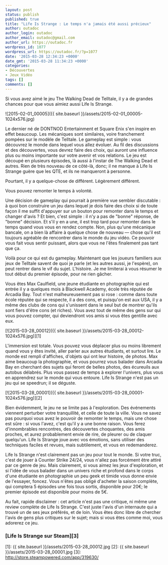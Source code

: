 ```yaml
---
layout: post
status: publish
published: true
title: "Life Is Strange : Le temps n'a jamais été aussi précieux"
author: outadoc
author_login: outadoc
author_email: outadoc@gmail.com
author_url: https://outadoc.fr
wordpress_id: 1077
wordpress_url: https://outadoc.fr/?p=1077
date: '2015-03-28 12:34:23 +0000'
date_gmt: '2015-03-28 11:34:23 +0000'
categories:
- Découvertes
- Jeux Vidéo
tags: []
comments: []
---
```

Si vous avez aimé le jeu The Walking Dead de Telltale, il y a de grandes chances pour que vous aimiez aussi Life Is Strange.

![2015-02-01_00005]({{ site.baseurl }}/assets/2015-02-01_00005-1024x576.jpg)

Le dernier né de DONTNOD Entertainment et Square Enix s'en inspire en effet beaucoup. Les mécaniques sont similaires, voire franchement pompées sur le modèle de Telltale. Le gameplay est simple : vous découvrez le monde dans lequel vous allez évoluer. Au fil des discussions et des découvertes, vous devrez faire des choix, qui auront une influence plus ou moins importante sur votre avenir et vos relations. Le jeu est découpé en plusieurs épisodes, là aussi à l'instar de The Walking Dead et autres. Rien de très nouveau de ce côté-là, donc; il ne manque à Life Is Strange guère que les QTE, et ils ne manqueront à personne.

Pourtant, il y a quelque-chose de différent. Légèrement différent.

Vous pouvez remonter le temps à volonté.

Une décision de gameplay qui pourrait à première vue sembler discutable : à quoi bon construire un jeu dans lequel je dois faire des choix si de toute façon il me suffit d'appuyer sur un bouton pour remonter dans le temps et changer d'avis ? Et bien, c'est simple : il n'y a pas de "bonne" réponse, de "bonne" décision. Et s'il y en a une, il est trop tard pour remonter dans le temps quand vous vous en rendez compte. Non, plus qu'une mécanique bancale, on a bien là affaire à quelque chose de nouveau — chose qu'il est toujours agréable de rencontrer dans le monde du jeu vidéo. Ce pouvoir vous fait vous sentir puissant, alors que vous ne l'êtes finalement pas tant que ça.

Voilà pour ce qui est du gameplay. Maintenant que les joueurs familiers aux jeux de Telltale savent de quoi je parle (et les autres aussi, je l'espère), on peut rentrer dans le vif du sujet. L'histoire. Je me limiterai à vous résumer le tout début du premier épisode, pour ne rien gâcher.

Vous êtes Max Caulfield, une jeune étudiante en photographie qui est entrée il y a quelques mois à Blackwell Academy, école très réputée de Arcadia Bay. Tout n'est malheureusement pas si rose : comme dans toute école réputée qui se respecte, il a des cons, et puisqu'on est aux USA, il y a même des clubs de cons qui s'unissent dans le seul but de montrer qu'ils sont fiers d'être cons (et riches). Vous avez tout de même des gens sur qui vous pouvez compter, qui deviendront vos amis si vous êtes gentille avec eux.

[![2015-03-28_00012]({{ site.baseurl }}/assets/2015-03-28_00012-1024x576.jpg)][1]

L'immersion est totale. Vous pouvez vous déplacer plus ou moins librement quand vous y êtes invité, aller parler aux autres étudiants, et surtout lire. Le monde est rempli d'affiches, d'objets qui ont leur histoire, de photos. Max aime beaucoup la photographie, et vous pourrez vous balader dans Arcadia Bay en cherchant des sujets qui feront de belles photos, des écureuils aux autobus délabrés. Plus vous passez de temps à explorer l'univers, plus vous en apprendrez sur le monde qui vous entoure. Life Is Strange n'est pas un jeu qui se speedrun; il se déguste.

[![2015-03-28_00001]({{ site.baseurl }}/assets/2015-03-28_00001-1024x576.jpg)][2]

Bien évidemment, le jeu ne se limite pas à l'exploration. Des événements viennent perturber votre tranquillité, et celle de toute la ville. Vous ne savez pas pourquoi vous avez le pouvoir de remonter le temps, mais une chose est sûre : si vous l'avez, c'est qu'il y a une bonne raison. Vous ferez d'innombrables rencontres, des découvertes choquantes, des amis proches, et aurez probablement envie de rire, de pleurer ou de claquer quelqu'un. Life Is Strange joue avec vos émotions, sans utiliser des techniques faciles et revues, mais subtilement, et vous en redemanderez.

Life Is Strange n'est clairement pas un jeu pour tout le monde. Si votre truc, c'est de jouer à Counter Strike 24/24, vous n'allez pas forcément être attiré par ce genre de jeu. Mais clairement, si vous aimez les jeux d'exploration, et si l'idée de vous balader dans un univers riche et profond dans le corps d'une étudiante en photographie un peu geek et timide vous donne envie de l'essayer, foncez. Vous n'êtes pas obligé d'acheter la saison complète, qui comptera 5 épisodes une fois tous sortis, disponible pour 20€; le premier épisode est disponible pour moins de 5€.

Au fait, rapide disclaimer : cet article n'est pas une critique, ni même une review complète de Life Is Strange. C'est juste l'avis d'un internaute qui a trouvé un de ses jeux préférés, et de loin. Vous êtes donc libre de chercher l'avis de gens plus critiques sur le sujet; mais si vous êtes comme moi, vous adorerez ce jeu.

### [Life Is Strange sur Steam][3]

[1]: {{ site.baseurl }}/assets/2015-03-28_00012.jpg
[2]: {{ site.baseurl }}/assets/2015-03-28_00001.jpg
[3]: http://store.steampowered.com/app/319630/
